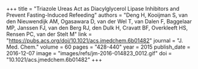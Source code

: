 +++
title = "Triazole Ureas Act as Diacylglycerol Lipase Inhibitors and Prevent Fasting-Induced Refeeding"
authors = "Deng H, Kooijman S, van den Nieuwendijk AM, Ogasawara D, van der Wel T, van Dalen F, Baggelaar MP, Janssen FJ, van den Berg RJ, den Dulk H, Cravatt BF, Overkleeft HS, Rensen PC, van der Stelt M"
link = "https://pubs.acs.org/doi/10.1021/acs.jmedchem.6b01482"
journal = "J. Med. Chem."
volume = 60
pages = "428-440"
year = 2015
publish_date = 2016-12-07
image = "images/refs/jm-2016-014823_0012.gif"
doi = "10.1021/acs.jmedchem.6b01482"
+++
